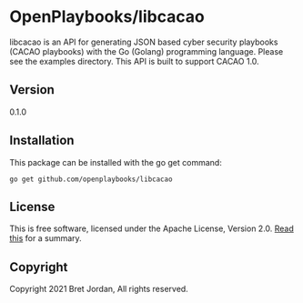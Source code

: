 # OpenPlaybooks/libcacao

libcacao is an API for generating JSON based cyber security playbooks
(CACAO playbooks) with the Go (Golang) programming language. Please see the
examples directory. This API is built to support CACAO 1.0. 

## Version 
0.1.0

## Installation

This package can be installed with the go get command:

```
go get github.com/openplaybooks/libcacao
```

## License

This is free software, licensed under the Apache License, Version 2.0.
[Read this](https://tldrlegal.com/license/apache-license-2.0-(apache-2.0)) for
a summary.


## Copyright

Copyright 2021 Bret Jordan, All rights reserved.
